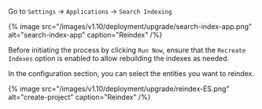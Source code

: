 Go to `Settings` -> `Applications` -> `Search Indexing`

{% image src="/images/v1.10/deployment/upgrade/search-index-app.png" alt="search-index-app" caption="Reindex" /%}

Before initiating the process by clicking `Run Now`, ensure that the `Recreate Indexes` option is enabled to allow rebuilding the indexes as needed.

In the configuration section, you can select the entities you want to reindex.

{% image src="/images/v1.10/deployment/upgrade/reindex-ES.png" alt="create-project" caption="Reindex" /%}
